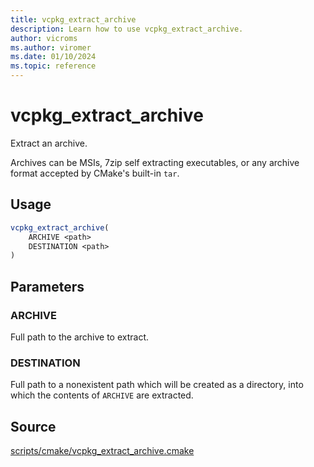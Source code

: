 ```yaml
---
title: vcpkg_extract_archive
description: Learn how to use vcpkg_extract_archive.
author: vicroms
ms.author: viromer
ms.date: 01/10/2024
ms.topic: reference
---
```

# vcpkg_extract_archive

Extract an archive.

Archives can be MSIs, 7zip self extracting executables, or any archive format accepted by CMake's
built-in `tar`.

## Usage

```cmake
vcpkg_extract_archive(
    ARCHIVE <path>
    DESTINATION <path>
)
```

## Parameters

### ARCHIVE

Full path to the archive to extract.

### DESTINATION

Full path to a nonexistent path which will be created as a directory, into which the contents of
`ARCHIVE` are extracted.

## Source

[scripts/cmake/vcpkg\_extract\_archive.cmake](https://github.com/Microsoft/vcpkg/blob/master/scripts/cmake/vcpkg_extract_archive.cmake)
